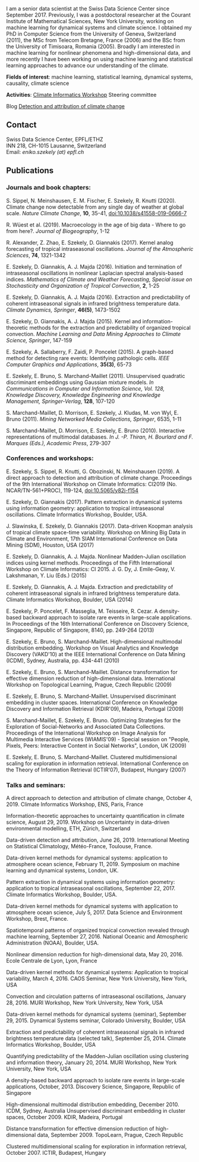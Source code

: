 I am a senior data scientist at the Swiss Data Science Center since September 2017. Previously, I was a postdoctoral researcher at the Courant Institute of Mathematical Sciences, New York University, working on machine learning for dynamical systems and climate science. I obtained my PhD in Computer Science from the University of Geneva, Switzerland (2011), the MSc from Telecom Bretagne, France (2006) and the BSc from the University of Timisoara, Romania (2005). Broadly I am interested in machine learning for nonlinear phenomena and high-dimensional data, and more recently I have been working on using machine learning and statistical learning approaches to advance our understanding of the climate. 

**Fields of interest**: machine learning, statistical learning, dynamical systems, causality, climate science

**Activities**: [Climate Informatics Workshop](https://sites.google.com/view/climateinformatics2019) Steering committee 

Blog [Detection and attribution of climate change](https://datascience.ch/climate-is-what-you-expect-weather-is-what-you-get/)

## Contact

Swiss Data Science Center, EPFL/ETHZ  
INN 218, CH-1015 Lausanne, Switzerland  
Email: _eniko.szekely (at) epfl.ch_

## Publications

### Journals and book chapters:

S. Sippel, N. Meinshausen, E. M. Fischer, E. Szekely, R. Knutti (2020). Climate change now detectable from any single day of weather at global scale. *Nature Climate Change*, **10**, 35-41, [doi:10.1038/s41558-019-0666-7](https://www.nature.com/articles/s41558-019-0666-7)

R. Wüest et al. (2019). Macroecology in the age of big data - Where to go from here?. *Journal of Biogeography*, 1-12 
     
R. Alexander, Z. Zhao, E. Szekely, D. Giannakis (2017). Kernel analog forecasting of tropical intraseasonal oscillations. *Journal of the Atmospheric Sciences*, **74**, 1321-1342
    
E. Szekely, D. Giannakis, A. J. Majda (2016). Initiation and termination of intraseasonal oscillations in nonlinear Laplacian spectral analysis-based indices. *Mathematics of Climate and Weather Forecasting, Special issue on Stochasticity and Organization of Tropical Convection*, **2**, 1-25
    
E. Szekely, D. Giannakis, A. J. Majda (2016). Extraction and predictability of coherent intraseasonal signals in infrared brightness temperature data. *Climate Dynamics, Springer*, **46(5)**, 1473-1502

E. Szekely, D. Giannakis, A. J. Majda (2015). Kernel and information-theoretic methods for the extraction and predictability of organized tropical convection. *Machine Learning and Data Mining Approaches to Climate Science, Springer*, 147-159
    
E. Szekely, A. Sallaberry, F. Zaidi, P. Poncelet (2015). A graph-based method for detecting rare events: Identifying pathologic cells. *IEEE Computer Graphics and Applications*, **35(3)**, 65-73
    
E. Szekely, E. Bruno, S. Marchand-Maillet (2011). Unsupervised quadratic discriminant embeddings using Gaussian mixture models. *In Communications in Computer and Information Science, Vol. 128, Knowledge Discovery, Knowledge Engineering and Knowledge Management, Springer-Verlag*, **128**, 107-120
    
S. Marchand-Maillet, D. Morrison, E. Szekely, J. Kludas, M. von Wyl, E. Bruno (2011). *Mining Networked Media Collections, Springer*, 6535, 1-11
    
S. Marchand-Maillet, D. Morrison, E. Szekely, E. Bruno (2010). Interactive representations of multimodal databases. *In J. -P. Thiran, H. Bourlard and F. Marques (Eds.), Academic Press*, 279-307

### Conferences and workshops:

E. Szekely, S. Sippel, R. Knutti, G. Obozinski, N. Meinshausen (2019). A direct approach to detection and attribution of climate change. Proceedings of the 9th International Workshop on Climate Informatics: CI2019 (No. NCAR/TN-561+PROC), 119-124, [doi:10.5065/y82j-f154](http://dx.doi.org/10.5065/y82j-f154)

E. Szekely, D. Giannakis (2017). Pattern extraction in dynamical systems using information geometry: application to tropical intraseasonal oscillations. Climate Informatics Workshop, Boulder, USA.
    
J. Slawinska, E. Szekely, D. Giannakis (2017). Data-driven Koopman analysis of tropical climate space-time variability. Workshop on Mining Big Data in Climate and Environment, 17th SIAM International Conference on Data Mining (SDM), Houston, USA (2017)
    
E. Szekely, D. Giannakis, A. J. Majda. Nonlinear Madden-Julian oscillation indices using kernel methods. Proceedings of the Fifth International Workshop on Climate Informatics: CI 2015. J. G. Dy, J. Emile-Geay, V. Lakshmanan, Y. Liu (Eds.) (2015)
    
E. Szekely, D. Giannakis, A. J. Majda. Extraction and predictability of coherent intraseasonal signals in infrared brightness temperature data. Climate Informatics Workshop, Boulder, USA (2014)
    
E. Szekely, P. Poncelet, F. Masseglia, M. Teisseire, R. Cezar. A density-based backward approach to isolate rare events in large-scale applications. In Proceedings of the 16th International Conference on Discovery Science, Singapore, Republic of Singapore, 8140, pp. 249-264 (2013)
    
E. Szekely, E. Bruno, S. Marchand-Maillet. High-dimensional multimodal distribution embedding. Workshop on Visual Analytics and Knowledge Discovery (VAKD'10) at the IEEE International Conference on Data Mining (ICDM), Sydney, Australia, pp. 434-441 (2010)
    
E. Szekely, E. Bruno, S. Marchand-Maillet. Distance transformation for effective dimension reduction of high-dimensional data. International Workshop on Topological Learning, Prague, Czech Republic (2009)
    
E. Szekely, E. Bruno, S. Marchand-Maillet. Unsupervised discriminant embedding in cluster spaces. International Conference on Knowledge Discovery and Information Retrieval (KDIR'09), Madeira, Portugal (2009)
    
S. Marchand-Maillet, E. Szekely, E. Bruno. Optimizing Strategies for the Exploration of Social-Networks and Associated Data Collections. Proceedings of the International Workshop on Image Analysis for Multimedia Interactive Services (WIAMIS'09) - Special session on "People, Pixels, Peers: Interactive Content in Social Networks", London, UK (2009)
    
E. Szekely, E. Bruno, S. Marchand-Maillet. Clustered multidimensional scaling for exploration in information retrieval. International Conference on the Theory of Information Retrieval (ICTIR'07), Budapest, Hungary (2007)

### Talks and seminars:

A direct approach to detection and attribution of climate change, October 4, 2019. Climate Informatics Workshop, ENS, Paris, France

Information-theoretic approaches to uncertainty quantification in climate science, August 29, 2019. Workshop on Uncertainty in data-driven environmental modelling, ETH, Zürich, Switzerland

Data-driven detection and attribution, June 26, 2019. International Meeting on Statistical Climatology, Météo-France, Toulouse, France.

Data-driven kernel methods for dynamical systems: application to atmosphere ocean science, February 11, 2019. Symposium on machine learning and dynamical systems, London, UK.

Pattern extraction in dynamical systems using information geometry: application to tropical intraseasonal oscillations, September 22, 2017. Climate Informatics Workshop, Boulder, USA.
    
Data-driven kernel methods for dynamical systems with application to atmosphere ocean science, July 5, 2017. Data Science and Environment Workshop, Brest, France.
    
Spatiotemporal patterns of organized tropical convection revealed through machine learning, September 27, 2016. National Oceanic and Atmospheric Administration (NOAA), Boulder, USA.
    
Nonlinear dimension reduction for high-dimensional data, May 20, 2016. Ecole Centrale de Lyon, Lyon, France
    
Data-driven kernel methods for dynamical systems: Application to tropical variability, March 4, 2016. CAOS Seminar, New York University, New York, USA
    
Convection and circulation patterns of intraseasonal oscillations, January 28, 2016. MURI Workshop, New York University, New York, USA
    
Data-driven kernel methods for dynamical systems (seminar), September 29, 2015. Dynamical Systems seminar, Colorado University, Boulder, USA
    
Extraction and predictability of coherent intraseasonal signals in infrared brightness temperature data (selected talk), September 25, 2014. Climate Informatics Workshop, Boulder, USA
    
Quantifying predictability of the Madden-Julian oscillation using clustering and information theory, January 20, 2014. MURI Workshop, New York University, New York, USA
    
A density-based backward approach to isolate rare events in large-scale applications, October, 2013. Discovery Science, Singapore, Republic of Singapore
    
High-dimensional multimodal distribution embedding, December 2010. ICDM, Sydney, Australia
    Unsupervised discriminant embedding in cluster spaces, October 2009. KDIR, Madeira, Portugal
    
Distance transformation for effective dimension reduction of high-dimensional data, September 2009. TopoLearn, Prague, Czech Republic
    
Clustered multidimensional scaling for exploration in information retrieval, October 2007. ICTIR, Budapest, Hungary

